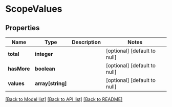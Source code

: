 # ScopeValues

## Properties
Name | Type | Description | Notes
------------ | ------------- | ------------- | -------------
**total** | **integer** |  | [optional] [default to null]
**hasMore** | **boolean** |  | [optional] [default to null]
**values** | **array[string]** |  | [optional] [default to null]

[[Back to Model list]](../README.md#documentation-for-models) [[Back to API list]](../README.md#documentation-for-api-endpoints) [[Back to README]](../README.md)


